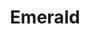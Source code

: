 ---
layout: song
redirect_from: /Home/Song/24
id: 24
title: Emerald
artist: Kraedt
genre: Progressive House
image: The Record Crate.jpg
buy-able: true
downloadable: true
yt-id: vzEwHEGzjoA
itunes: https://itunes.apple.com/us/album/the-record-crate/id1195366160
beatport:
amazon: https://www.amazon.com/Record-Crate-Kraedt/dp/B01MT9BKO0/ref=sr_1_3?s=dmusic&ie=UTF8&qid=1491041296&sr=1-3-mp3-albums-bar-strip-0&keywords=Kraedt
spotify: https://open.spotify.com/album/5BHcEqyyuer5W8ikGztMJm
license: 1
---